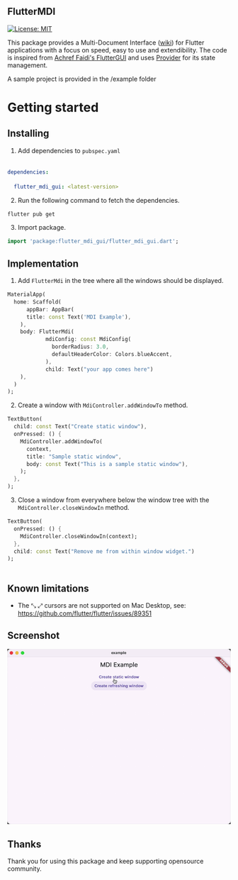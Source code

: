 

## FlutterMDI

[![License: MIT][license_badge]][license_link]

  

This package provides a Multi-Document Interface ([wiki](https://en.wikipedia.org/wiki/Multiple-document_interface)) for Flutter applications with a focus on speed, easy to use and extendibility. The code is inspired from [Achref Faidi's FlutterGUI](https://github.com/achreffaidi/FlutterGUI) and uses [Provider](https://pub.dev/packages/provider) for its state management. 

A sample project is provided in the /example folder

  
# Getting started

  

## Installing

  

1. Add dependencies to `pubspec.yaml`
```yaml

dependencies:

  flutter_mdi_gui: <latest-version>

```

  

2. Run the following command to fetch the dependencies.

```shell
flutter pub get
```
  
3. Import package.
```dart
import 'package:flutter_mdi_gui/flutter_mdi_gui.dart';
```

## Implementation

1. Add `FlutterMdi` in the tree where all the windows should be displayed.
```dart
MaterialApp(
  home: Scaffold(
      appBar: AppBar(
      title: const Text('MDI Example'),
    ),
    body: FlutterMdi(
            mdiConfig: const MdiConfig(
              borderRadius: 3.0,
              defaultHeaderColor: Colors.blueAccent,
            ),
            child: Text("your app comes here")
    ),
  )
);
```


2. Create a window with `MdiController.addWindowTo` method.

```dart 
TextButton(
  child: const Text("Create static window"),
  onPressed: () {
    MdiController.addWindowTo(
      context,
      title: "Sample static window",
      body: const Text("This is a sample static window"),
    );
  },
);
```
  
  

3. Close a window from everywhere below the window tree with the ` MdiController.closeWindowIn` method.
```dart
TextButton(
  onPressed: () {
    MdiController.closeWindowIn(context);
  },
  child: const Text("Remove me from within window widget.")
);
 
```  

 
## Known limitations
- The ⤡ ⤢ cursors are not supported on Mac Desktop, see: https://github.com/flutter/flutter/issues/89351
  

## Screenshot
![Sample app in action](https://github.com/ibariens/flutter_mdi_gui/blob/main/recordings/flutter_mdi_gui-1731675851519.gif)

## Thanks
Thank you for using this package and keep supporting opensource community.

[license_badge]: https://img.shields.io/badge/license-MIT-blue.svg
[license_link]: https://opensource.org/licenses/mit

